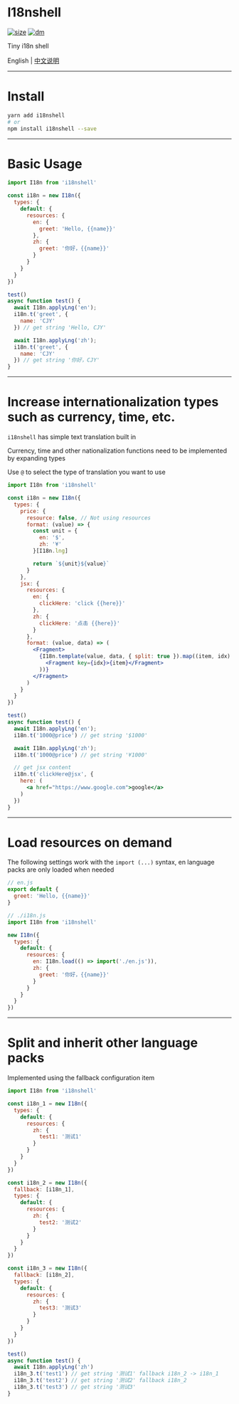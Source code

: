 # I18nshell

[![size](https://img.shields.io/bundlephobia/minzip/i18nshell.svg)](https://github.com/CJY0208/i18nshell)
[![dm](https://img.shields.io/npm/dm/i18nshell.svg)](https://github.com/CJY0208/i18nshell)

Tiny i18n shell

English | [中文说明](./README_CN.md)

---

# Install

```bash
yarn add i18nshell
# or
npm install i18nshell --save
```

---

# Basic Usage

```js
import I18n from 'i18nshell'

const i18n = new I18n({
  types: {
    default: {
      resources: {
        en: {
          greet: 'Hello, {{name}}'
        },
        zh: {
          greet: '你好，{{name}}'
        }
      }
    }
  }
})

test()
async function test() {
  await I18n.applyLng('en');
  i18n.t('greet', {
    name: 'CJY'
  }) // get string 'Hello, CJY'

  await I18n.applyLng('zh');
  i18n.t('greet', {
    name: 'CJY'
  }) // get string '你好，CJY' 
}
```

---
# Increase internationalization types such as currency, time, etc.

`i18nshell` has simple text translation built in

Currency, time and other nationalization functions need to be implemented by expanding types

Use `@` to select the type of translation you want to use

```jsx
import I18n from 'i18nshell'

const i18n = new I18n({
  types: {
    price: {
      resource: false, // Not using resources
      format: (value) => {
        const unit = {
          en: '$',
          zh: '¥'
        }[I18n.lng]

        return `${unit}${value}`
      }
    },
    jsx: { 
      resources: {
        en: {
          clickHere: 'click {{here}}'
        },
        zh: {
          clickHere: '点击 {{here}}'
        }
      },
      format: (value, data) => (
        <Fragment>
          {I18n.template(value, data, { split: true }).map((item, idx) => (
            <Fragment key={idx}>{item}</Fragment>
          ))}
        </Fragment>
      )
    }
  }
})

test()
async function test() {
  await I18n.applyLng('en');
  i18n.t('1000@price') // get string '$1000'

  await I18n.applyLng('zh');
  i18n.t('1000@price') // get string '¥1000'

  // get jsx content
  i18n.t('clickHere@jsx', {
    here: (
      <a href="https://www.google.com">google</a>
    )
  })
}
```

---
# Load resources on demand

The following settings work with the `import (...)` syntax, en language packs are only loaded when needed

```js
// en.js
export default {
  greet: 'Hello, {{name}}'
}
```

```js
// ./i18n.js
import I18n from 'i18nshell'

new I18n({
  types: {
    default: {
      resources: {
        en: I18n.load(() => import('./en.js')),
        zh: {
          greet: '你好，{{name}}'
        }
      }
    }
  }
})
```

---
# Split and inherit other language packs

Implemented using the fallback configuration item

```js
import I18n from 'i18nshell'

const i18n_1 = new I18n({
  types: {
    default: {
      resources: {
        zh: {
          test1: '测试1'
        }
      }
    }
  }
})

const i18n_2 = new I18n({
  fallback: [i18n_1],
  types: {
    default: {
      resources: {        
        zh: {
          test2: '测试2'
        }
      }
    }
  }
})

const i18n_3 = new I18n({
  fallback: [i18n_2],
  types: {
    default: {
      resources: {        
        zh: {
          test3: '测试3'
        }
      }
    }
  }
})

test()
async function test() {
  await I18n.applyLng('zh')
  i18n_3.t('test1') // get string '测试1' fallback i18n_2 -> i18n_1
  i18n_3.t('test2') // get string '测试2' fallback i18n_2
  i18n_3.t('test3') // get string '测试3'
}
```
